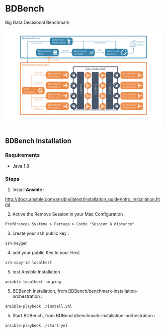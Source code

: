 # BDBench
Big Data Decisional Benchmark 


![alt text](./doc/img/benchmark.png)

## BDBench Installation 

### Requirements 

 -  Java 1.8


### Steps 


1. Install **Ansible** :

http://docs.ansible.com/ansible/latest/installation_guide/intro_installation.html

2. Active the Remove Session in your Mac Configuration

`Préférences Système > Partage > Coche "Session à distance"`

3. create your ssh public key :

`ssh-keygen`

4. add your public Key to your Host 

`ssh-copy-id localhost`

5. test Ansible Installation 

`ansible localhost -m ping`

5. BDBench Installation, from BDBench/benchmark-installation-orchestration :

`ansible-playbook ./install.yml`

5. Start BDBench, from BDBench/benchmark-installation-orchestration :

`ansible-playbook ./start.yml`
